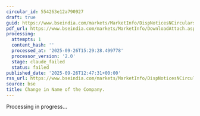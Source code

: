 ```yaml
---
circular_id: 554263e12a790927
draft: true
guid: https://www.bseindia.com/markets/MarketInfo/DispNoticesNCirculars.aspx?Noticeid={97C6EFFF-C35D-4956-AED4-DFF67C90572C}&noticeno=20250926-51&dt=09/26/2025&icount=51&totcount=73&flag=0
pdf_url: https://www.bseindia.com/markets/MarketInfo/DownloadAttach.aspx?id=20250926-51&attachedId=4048cc66-b3ed-46c6-8b91-88a387b7ee5f
processing:
  attempts: 1
  content_hash: ''
  processed_at: '2025-09-26T15:29:28.499778'
  processor_version: '2.0'
  stage: claude_failed
  status: failed
published_date: '2025-09-26T12:47:31+00:00'
rss_url: https://www.bseindia.com/markets/MarketInfo/DispNoticesNCirculars.aspx?Noticeid={97C6EFFF-C35D-4956-AED4-DFF67C90572C}&noticeno=20250926-51&dt=09/26/2025&icount=51&totcount=73&flag=0
source: bse
title: Change in Name of the Company.
---
```


Processing in progress...